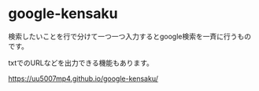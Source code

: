 # google-kensaku
検索したいことを行で分けて一つ一つ入力するとgoogle検索を一斉に行うものです。

txtでのURLなどを出力できる機能もあります。

https://uu5007mp4.github.io/google-kensaku/
